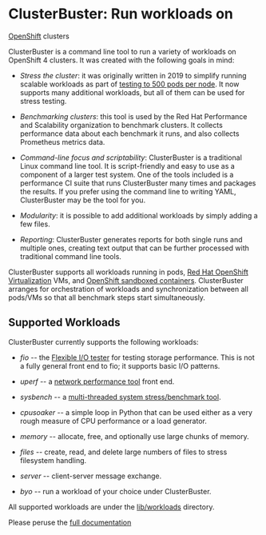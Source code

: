 # ClusterBuster: Run workloads on
[OpenShift](https://www.redhat.com/en/technologies/cloud-computing/openshift)
clusters

ClusterBuster is a command line tool to run a variety of workloads on
OpenShift 4 clusters.  It was created with the following goals in
mind:

- *Stress the cluster*: it was originally written in 2019 to simplify
  running scalable workloads as part of [testing to 500 pods per
  node](https://cloud.redhat.com/blog/500_pods_per_node).  It now
  supports many additional workloads, but all of them can be used for
  stress testing.

- *Benchmarking clusters*: this tool is used by the Red Hat
  Performance and Scalability organization to benchmark clusters.  It
  collects performance data about each benchmark it runs, and also
  collects Prometheus metrics data.

- *Command-line focus and scriptability*: ClusterBuster is a
  traditional Linux command line tool.  It is script-friendly and easy
  to use as a component of a larger test system.  One of the tools
  included is a performance CI suite that runs ClusterBuster many times
  and packages the results.  If you prefer using the command line to
  writing YAML, ClusterBuster may be the tool for you.

- *Modularity*: it is possible to add additional workloads by simply
  adding a few files.

- *Reporting*: ClusterBuster generates reports for both single runs
  and multiple ones, creating text output that can be further
  processed with traditional command line tools.

ClusterBuster supports all workloads running in pods, [Red Hat
OpenShift
Virtualization](https://www.redhat.com/en/technologies/cloud-computing/openshift/virtualization)
VMs, and [OpenShift sandboxed
containers](https://docs.redhat.com/en/documentation/openshift_sandboxed_containers/1.4/html-single/openshift_sandboxed_containers_user_guide/index).
ClusterBuster arranges for orchestration of workloads and
synchronization between all pods/VMs so that all benchmark steps start
simultaneously.

## Supported Workloads

ClusterBuster currently supports the following workloads:

- *fio* -- the [Flexible I/O
  tester](https://fio.readthedocs.io/en/latest/fio_doc.html) for
  testing storage performance.  This is not a fully general front end
  to fio; it supports basic I/O patterns.

- *uperf* -- a [network performance tool](https://uperf.org/) front end.

- *sysbench* -- a [multi-threaded system stress/benchmark
  tool](https://github.com/akopytov/sysbench).

- *cpusoaker* -- a simple loop in Python that can be used either as a
  very rough measure of CPU performance or a load generator.

- *memory* -- allocate, free, and optionally use large chunks of
  memory.

- *files* -- create, read, and delete large numbers of files to stress
  filesystem handling.

- *server* -- client-server message exchange.

- *byo* -- run a workload of your choice under ClusterBuster.

All supported workloads are under the [lib/workloads](lib/workloads)
directory.

Please peruse the [full documentation](docs/clusterbuster.md)

